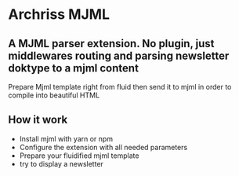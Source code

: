 # Archriss MJML #

## A MJML parser extension. No plugin, just middlewares routing and parsing newsletter doktype to a mjml content ##

Prepare Mjml template right from fluid then send it to mjml in order to compile into beautiful HTML

## How it work

- Install mjml with yarn or npm
- Configure the extension with all needed parameters
- Prepare your fluidified mjml template
- try to display a newsletter
